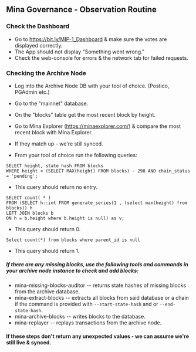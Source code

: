 ## Mina Governance - Observation Routine

### Check the Dashboard

- Go to https://bit.ly/MIP-1_Dashboard & make sure the votes are displayed correctly.
- The App should not display "Something went wrong."
- Check the web-console for errors & the network tab for failed requests.

### Checking the Archive Node

- Log into the Archive Node DB with your tool of choice. (Postico, PGAdmin etc.)
- Go to the "mainnet" database.
- On the "blocks" table get the most recent block by height.
- Go to Mina Explorer (https://minaexplorer.com/) & compare the most recent block with Mina Explorer.
- If they match up - we're still synced.

- From your tool of choice run the following queries:

```
SELECT height, state_hash FROM blocks
WHERE height < (SELECT MAX(height) FROM blocks) - 290 AND chain_status = 'pending';
```

- This query should return no entry.

```
SELECT count( * )
FROM (SELECT h::int FROM generate_series(1 , (select max(height) from blocks)) h
LEFT JOIN blocks b
ON h = b.height where b.height is null) as v;
```

- This query should return 0.

```
Select count(*) from blocks where parent_id is null
```

- This query should return 1.

##### If there are any missing blocks, use the following tools and commands in your archive node instance to check and add blocks:

- mina-missing-blocks-auditor -- returns state hashes of missing blocks from the archive database.
- mina-extract-blocks -- extracts all blocks from said database or a chain if the command is provided with `--start-state-hash` and or `--end-state-hash`.
- mina-archive-blocks -- writes blocks to the database.
- mina-replayer -- replays transactions from the archive node.

#### If these steps don't return any unexpected values - we can assume we're still live & synced.
